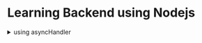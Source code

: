 # Learning Backend using Nodejs

<details>
<summary>using asyncHandler</summary>
 This code defines a higher-order function called `asyncHandler`, which takes another function `fn` as its argument. `asyncHandler` returns a new asynchronous function that is intended to be used as middleware in an Express.js application.

Here's a breakdown of how it works:

1. it accepts a `fn` but to call the same function again we do something like this:
   ```javascript
   const asyncHandler = () => {}
   // const asyncHandler = () => {() => {}} --> not valid
   const asyncHandler = () => () => {}
   const asyncHandler = (fn) => fn
   const asyncHandler = (fn) => () => fn
   ```
   `const asyncHandler = (fn) => () => fn:`
   This is valid. It takes a function fn as an argument and returns a new function that, when called, executes the original function fn. Again, it doesn't implement any asynchronous behavior or error handling by itself.
   </details>
